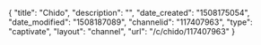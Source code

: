 {
    "title": "Chido",
    "description": "",
    "date_created": "1508175054",
    "date_modified": "1508187089",
    "channelid": "117407963",
    "type": "captivate",
    "layout": "channel",
    "url": "\/c\/chido\/117407963"
}